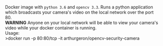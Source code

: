 Docker image with `python 3.6` and `opencv 3.3`.
Runs a python application which broadcasts your camera's video on the local network over the port 80.   
**WARNING** Anyone on your local network will be able to view your camera's video while your docker container is running.   
Usage:   
    >docker run -p 80:80/tcp -it arthurgeron/opencv-security-camera
